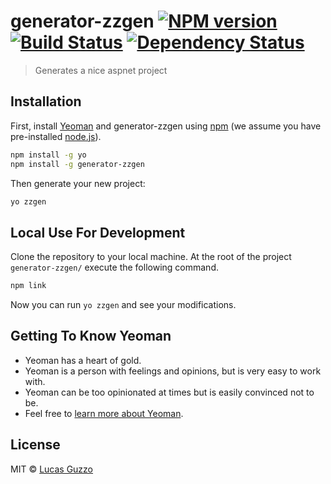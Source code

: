 # generator-zzgen [![NPM version][npm-image]][npm-url] [![Build Status][travis-image]][travis-url] [![Dependency Status][daviddm-image]][daviddm-url]
> Generates a nice aspnet project

## Installation

First, install [Yeoman](http://yeoman.io) and generator-zzgen using [npm](https://www.npmjs.com/) (we assume you have pre-installed [node.js](https://nodejs.org/)).

```bash
npm install -g yo
npm install -g generator-zzgen
```

Then generate your new project:

```bash
yo zzgen
```

## Local Use For Development
Clone the repository to your local machine. At the root of the project ```generator-zzgen/``` execute the following command.
```bash
npm link
```
Now you can run ```yo zzgen``` and see your modifications.
## Getting To Know Yeoman

 * Yeoman has a heart of gold.
 * Yeoman is a person with feelings and opinions, but is very easy to work with.
 * Yeoman can be too opinionated at times but is easily convinced not to be.
 * Feel free to [learn more about Yeoman](http://yeoman.io/).

## License

MIT © [Lucas Guzzo]()


[npm-image]: https://badge.fury.io/js/generator-zzgen.svg
[npm-url]: https://npmjs.org/package/generator-zzgen
[travis-image]: https://travis-ci.org/GuzzoLM/generator-zzgen.svg?branch=master
[travis-url]: https://travis-ci.org/GuzzoLM/generator-zzgen
[daviddm-image]: https://david-dm.org/GuzzoLM/generator-zzgen.svg?theme=shields.io
[daviddm-url]: https://david-dm.org/GuzzoLM/generator-zzgen
